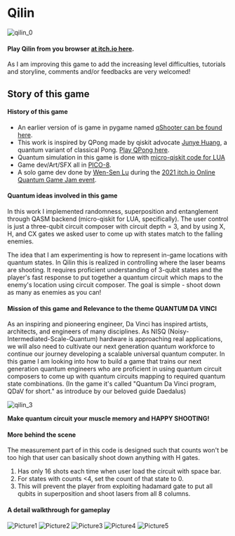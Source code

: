 # Qilin
![qilin_0](https://user-images.githubusercontent.com/29524895/135959539-cb2a1d46-d2c4-4c77-b43d-ef73836a74d5.gif)
#### Play Qilin from you browser [at itch.io here](https://wslu42.itch.io/qilin).
As I am improving this game to add the increasing level difficulties, tutorials and storyline, comments and/or feedbacks are very welcomed!

## Story of this game

#### History of this game
- An earlier version of is game in pygame named [qShooter can be found here](https://github.com/wslu42/qShooter).
- This work is inspired by QPong made by qiskit advocate [Junye Huang](https://huangjunye.github.io/), a quantum variant of classical Pong. [Play QPong here](https://alfa871212.itch.io/qpong).
- Quantum simulation in this game is done with [micro-qiskit code for LUA](https://github.com/qiskit-community/MicroQiskit/blob/main/versions/Lua/README.md)
- Game dev/Art/SFX all in [PICO-8](https://www.lexaloffle.com/pico-8.php).
- A solo game dev done by [Wen-Sen Lu](https://github.com/wslu42) during the [2021 itch.io Online Quantum Game Jam event](https://itch.io/jam/online-quantum-game-jam).

#### Quantum ideas involved in this game
In this work I implemented randomness, superposition and entanglement through QASM backend (micro-qiskit for LUA, specifically). The user control is just a three-qubit circuit composer with circuit depth = 3, and by using X, H, and CX gates we asked user to come up with states match to the falling enemies.

The idea that I am experimenting is how to represent in-game locations with quantum states. In Qilin this is realized in controlling where the laser beams are shooting. It requires proficient understanding of 3-qubit states and the player's fast response to put together a quantum circuit which maps to the enemy's location using circuit composer. The goal is simple - shoot down as many as enemies as you can!

#### Mission of this game and Relevance to the theme QUANTUM DA VINCI
As an inspiring and pioneering engineer, Da Vinci has inspired artists, architects, and engineers of many disciplines. As NISQ (Noisy-Intermediated-Scale-Quantum) hardware is approaching real applications, we will also need to cultivate our next generation quantum workforce to continue our journey developing a scalable universal quantum computer. In this game I am looking into how to build a game that trains our next generation quantum engineers who are proficient in using quantum circuit composers to come up with quantum circuits mapping to required quantum state combinations. (In the game it's called "Quantum Da Vinci program, QDaV for short." as introduce by our beloved guide Daedalus)

![qilin_3](https://user-images.githubusercontent.com/29524895/135960047-1ed86aa1-f085-4c79-8d6d-92b98f925857.gif)

**Make quantum circuit your muscle memory and HAPPY SHOOTING!**

#### More behind the scene
The measurement part of in this code is designed such that counts won't be too high that user can basically shoot down anything with H gates.
1. Has only 16 shots each time when user load the circuit with space bar.
2. For states with counts <4, set the count of that state to 0.
3. This will prevent the player from exploiting hadamard gate to put all qubits in superposition and shoot lasers from all 8 columns.

#### A detail walkthrough for gameplay
![Picture1](https://user-images.githubusercontent.com/29524895/135765697-42ebe447-65fb-43d9-8267-45b225a4ad44.png)
![Picture2](https://user-images.githubusercontent.com/29524895/135765698-1f1fa90e-56d3-4c56-aa6c-5dfb8322e681.png)
![Picture3](https://user-images.githubusercontent.com/29524895/135765701-e5c83a38-f7e2-40ba-a3aa-7ad79cf2551b.png)
![Picture4](https://user-images.githubusercontent.com/29524895/135765711-fa0e0bc7-94d4-4995-a1e0-7007cf3df86b.png)
![Picture5](https://user-images.githubusercontent.com/29524895/135765798-7daf1252-e266-41b1-902d-a3a1bd914156.png)

